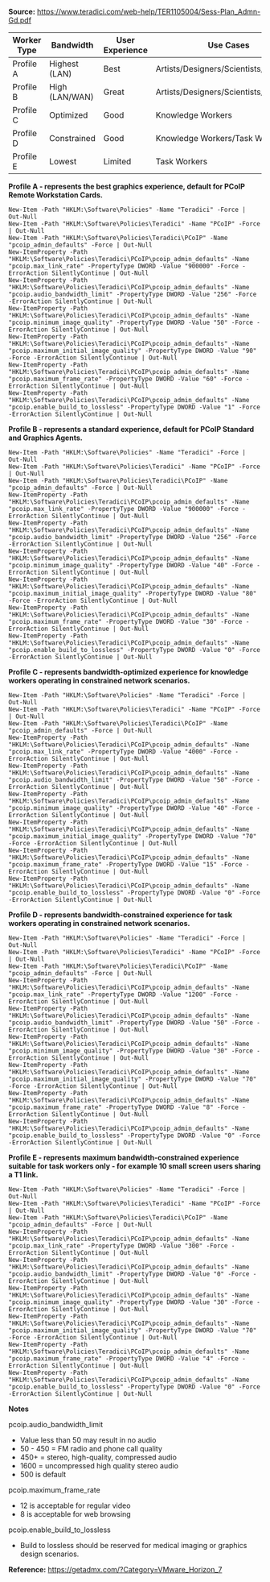 **Source:** https://www.teradici.com/web-help/TER1105004/Sess-Plan_Admn-Gd.pdf

| Worker Type | Bandwidth | User Experience | Use Cases |
|-------------|-----------|-----------------|-----------|
| Profile A | Highest (LAN) | Best | Artists/Designers/Scientists/Engineers |
| Profile B | High (LAN/WAN) | Great | Artists/Designers/Scientists/Engineers |
| Profile C | Optimized | Good | Knowledge Workers |
| Profile D | Constrained | Good | Knowledge Workers/Task Workers |
| Profile E | Lowest | Limited | Task Workers |


**Profile A - represents the best graphics experience, default for PCoIP Remote Workstation Cards.**
```
New-Item -Path "HKLM:\Software\Policies" -Name "Teradici" -Force | Out-Null
New-Item -Path "HKLM:\Software\Policies\Teradici" -Name "PCoIP" -Force | Out-Null
New-Item -Path "HKLM:\Software\Policies\Teradici\PCoIP" -Name "pcoip_admin_defaults" -Force | Out-Null
New-ItemProperty -Path "HKLM:\Software\Policies\Teradici\PCoIP\pcoip_admin_defaults" -Name "pcoip.max_link_rate" -PropertyType DWORD -Value "900000" -Force -ErrorAction SilentlyContinue | Out-Null
New-ItemProperty -Path "HKLM:\Software\Policies\Teradici\PCoIP\pcoip_admin_defaults" -Name "pcoip.audio_bandwidth_limit" -PropertyType DWORD -Value "256" -Force -ErrorAction SilentlyContinue | Out-Null
New-ItemProperty -Path "HKLM:\Software\Policies\Teradici\PCoIP\pcoip_admin_defaults" -Name "pcoip.minimum_image_quality" -PropertyType DWORD -Value "50" -Force -ErrorAction SilentlyContinue | Out-Null
New-ItemProperty -Path "HKLM:\Software\Policies\Teradici\PCoIP\pcoip_admin_defaults" -Name "pcoip.maximum_initial_image_quality" -PropertyType DWORD -Value "90" -Force -ErrorAction SilentlyContinue | Out-Null
New-ItemProperty -Path "HKLM:\Software\Policies\Teradici\PCoIP\pcoip_admin_defaults" -Name "pcoip.maximum_frame_rate" -PropertyType DWORD -Value "60" -Force -ErrorAction SilentlyContinue | Out-Null
New-ItemProperty -Path "HKLM:\Software\Policies\Teradici\PCoIP\pcoip_admin_defaults" -Name "pcoip.enable_build_to_lossless" -PropertyType DWORD -Value "1" -Force -ErrorAction SilentlyContinue | Out-Null
```

**Profile B - represents a standard experience, default for PCoIP Standard and Graphics Agents.**
```
New-Item -Path "HKLM:\Software\Policies" -Name "Teradici" -Force | Out-Null
New-Item -Path "HKLM:\Software\Policies\Teradici" -Name "PCoIP" -Force | Out-Null
New-Item -Path "HKLM:\Software\Policies\Teradici\PCoIP" -Name "pcoip_admin_defaults" -Force | Out-Null
New-ItemProperty -Path "HKLM:\Software\Policies\Teradici\PCoIP\pcoip_admin_defaults" -Name "pcoip.max_link_rate" -PropertyType DWORD -Value "900000" -Force -ErrorAction SilentlyContinue | Out-Null
New-ItemProperty -Path "HKLM:\Software\Policies\Teradici\PCoIP\pcoip_admin_defaults" -Name "pcoip.audio_bandwidth_limit" -PropertyType DWORD -Value "256" -Force -ErrorAction SilentlyContinue | Out-Null
New-ItemProperty -Path "HKLM:\Software\Policies\Teradici\PCoIP\pcoip_admin_defaults" -Name "pcoip.minimum_image_quality" -PropertyType DWORD -Value "40" -Force -ErrorAction SilentlyContinue | Out-Null
New-ItemProperty -Path "HKLM:\Software\Policies\Teradici\PCoIP\pcoip_admin_defaults" -Name "pcoip.maximum_initial_image_quality" -PropertyType DWORD -Value "80" -Force -ErrorAction SilentlyContinue | Out-Null
New-ItemProperty -Path "HKLM:\Software\Policies\Teradici\PCoIP\pcoip_admin_defaults" -Name "pcoip.maximum_frame_rate" -PropertyType DWORD -Value "30" -Force -ErrorAction SilentlyContinue | Out-Null
New-ItemProperty -Path "HKLM:\Software\Policies\Teradici\PCoIP\pcoip_admin_defaults" -Name "pcoip.enable_build_to_lossless" -PropertyType DWORD -Value "0" -Force -ErrorAction SilentlyContinue | Out-Null
```

**Profile C - represents bandwidth-optimized experience for knowledge workers operating in constrained network scenarios.**
```
New-Item -Path "HKLM:\Software\Policies" -Name "Teradici" -Force | Out-Null
New-Item -Path "HKLM:\Software\Policies\Teradici" -Name "PCoIP" -Force | Out-Null
New-Item -Path "HKLM:\Software\Policies\Teradici\PCoIP" -Name "pcoip_admin_defaults" -Force | Out-Null
New-ItemProperty -Path "HKLM:\Software\Policies\Teradici\PCoIP\pcoip_admin_defaults" -Name "pcoip.max_link_rate" -PropertyType DWORD -Value "4000" -Force -ErrorAction SilentlyContinue | Out-Null
New-ItemProperty -Path "HKLM:\Software\Policies\Teradici\PCoIP\pcoip_admin_defaults" -Name "pcoip.audio_bandwidth_limit" -PropertyType DWORD -Value "50" -Force -ErrorAction SilentlyContinue | Out-Null
New-ItemProperty -Path "HKLM:\Software\Policies\Teradici\PCoIP\pcoip_admin_defaults" -Name "pcoip.minimum_image_quality" -PropertyType DWORD -Value "40" -Force -ErrorAction SilentlyContinue | Out-Null
New-ItemProperty -Path "HKLM:\Software\Policies\Teradici\PCoIP\pcoip_admin_defaults" -Name "pcoip.maximum_initial_image_quality" -PropertyType DWORD -Value "70" -Force -ErrorAction SilentlyContinue | Out-Null
New-ItemProperty -Path "HKLM:\Software\Policies\Teradici\PCoIP\pcoip_admin_defaults" -Name "pcoip.maximum_frame_rate" -PropertyType DWORD -Value "15" -Force -ErrorAction SilentlyContinue | Out-Null
New-ItemProperty -Path "HKLM:\Software\Policies\Teradici\PCoIP\pcoip_admin_defaults" -Name "pcoip.enable_build_to_lossless" -PropertyType DWORD -Value "0" -Force -ErrorAction SilentlyContinue | Out-Null
```

**Profile D - represents bandwidth-constrained experience for task workers operating in constrained network scenarios.**
```
New-Item -Path "HKLM:\Software\Policies" -Name "Teradici" -Force | Out-Null
New-Item -Path "HKLM:\Software\Policies\Teradici" -Name "PCoIP" -Force | Out-Null
New-Item -Path "HKLM:\Software\Policies\Teradici\PCoIP" -Name "pcoip_admin_defaults" -Force | Out-Null
New-ItemProperty -Path "HKLM:\Software\Policies\Teradici\PCoIP\pcoip_admin_defaults" -Name "pcoip.max_link_rate" -PropertyType DWORD -Value "1200" -Force -ErrorAction SilentlyContinue | Out-Null
New-ItemProperty -Path "HKLM:\Software\Policies\Teradici\PCoIP\pcoip_admin_defaults" -Name "pcoip.audio_bandwidth_limit" -PropertyType DWORD -Value "50" -Force -ErrorAction SilentlyContinue | Out-Null
New-ItemProperty -Path "HKLM:\Software\Policies\Teradici\PCoIP\pcoip_admin_defaults" -Name "pcoip.minimum_image_quality" -PropertyType DWORD -Value "30" -Force -ErrorAction SilentlyContinue | Out-Null
New-ItemProperty -Path "HKLM:\Software\Policies\Teradici\PCoIP\pcoip_admin_defaults" -Name "pcoip.maximum_initial_image_quality" -PropertyType DWORD -Value "70" -Force -ErrorAction SilentlyContinue | Out-Null
New-ItemProperty -Path "HKLM:\Software\Policies\Teradici\PCoIP\pcoip_admin_defaults" -Name "pcoip.maximum_frame_rate" -PropertyType DWORD -Value "8" -Force -ErrorAction SilentlyContinue | Out-Null
New-ItemProperty -Path "HKLM:\Software\Policies\Teradici\PCoIP\pcoip_admin_defaults" -Name "pcoip.enable_build_to_lossless" -PropertyType DWORD -Value "0" -Force -ErrorAction SilentlyContinue | Out-Null
```

**Profile E - represents maximum bandwidth-constrained experience suitable for task workers only - for example 10 small screen users sharing a T1 link.**
```
New-Item -Path "HKLM:\Software\Policies" -Name "Teradici" -Force | Out-Null
New-Item -Path "HKLM:\Software\Policies\Teradici" -Name "PCoIP" -Force | Out-Null
New-Item -Path "HKLM:\Software\Policies\Teradici\PCoIP" -Name "pcoip_admin_defaults" -Force | Out-Null
New-ItemProperty -Path "HKLM:\Software\Policies\Teradici\PCoIP\pcoip_admin_defaults" -Name "pcoip.max_link_rate" -PropertyType DWORD -Value "300" -Force -ErrorAction SilentlyContinue | Out-Null
New-ItemProperty -Path "HKLM:\Software\Policies\Teradici\PCoIP\pcoip_admin_defaults" -Name "pcoip.audio_bandwidth_limit" -PropertyType DWORD -Value "0" -Force -ErrorAction SilentlyContinue | Out-Null
New-ItemProperty -Path "HKLM:\Software\Policies\Teradici\PCoIP\pcoip_admin_defaults" -Name "pcoip.minimum_image_quality" -PropertyType DWORD -Value "30" -Force -ErrorAction SilentlyContinue | Out-Null
New-ItemProperty -Path "HKLM:\Software\Policies\Teradici\PCoIP\pcoip_admin_defaults" -Name "pcoip.maximum_initial_image_quality" -PropertyType DWORD -Value "70" -Force -ErrorAction SilentlyContinue | Out-Null
New-ItemProperty -Path "HKLM:\Software\Policies\Teradici\PCoIP\pcoip_admin_defaults" -Name "pcoip.maximum_frame_rate" -PropertyType DWORD -Value "4" -Force -ErrorAction SilentlyContinue | Out-Null
New-ItemProperty -Path "HKLM:\Software\Policies\Teradici\PCoIP\pcoip_admin_defaults" -Name "pcoip.enable_build_to_lossless" -PropertyType DWORD -Value "0" -Force -ErrorAction SilentlyContinue | Out-Null
```

**Notes**

pcoip.audio_bandwidth_limit
* Value less than 50 may result in no audio
* 50 - 450 = FM radio and phone call quality
* 450+ = stereo, high-quality, compressed audio
* 1600 = uncompressed high quality stereo audio
* 500 is default

pcoip.maximum_frame_rate
* 12 is acceptable for regular video
* 8 is acceptable for web browsing

pcoip.enable_build_to_lossless
* Build to lossless should be reserved for medical imaging or graphics design scenarios.

**Reference:** https://getadmx.com/?Category=VMware_Horizon_7
